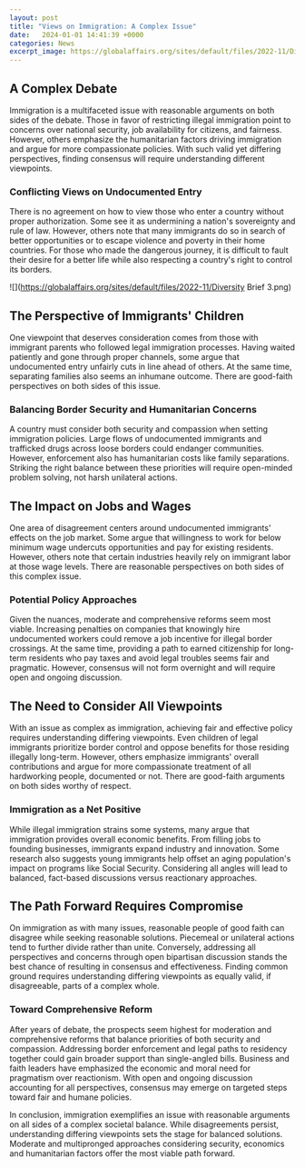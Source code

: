 ```yaml
---
layout: post
title: "Views on Immigration: A Complex Issue"
date:   2024-01-01 14:41:39 +0000
categories: News
excerpt_image: https://globalaffairs.org/sites/default/files/2022-11/Diversity Brief 3.png
---
```

## A Complex Debate
Immigration is a multifaceted issue with reasonable arguments on both sides of the debate. Those in favor of restricting illegal immigration point to concerns over national security, job availability for citizens, and fairness. However, others emphasize the humanitarian factors driving immigration and argue for more compassionate policies. With such valid yet differing perspectives, finding consensus will require understanding different viewpoints.  

### Conflicting Views on Undocumented Entry
There is no agreement on how to view those who enter a country without proper authorization. Some see it as undermining a nation's sovereignty and rule of law. However, others note that many immigrants do so in search of better opportunities or to escape violence and poverty in their home countries. For those who made the dangerous journey, it is difficult to fault their desire for a better life while also respecting a country's right to control its borders.


![](https://globalaffairs.org/sites/default/files/2022-11/Diversity Brief 3.png)
## The Perspective of Immigrants' Children
One viewpoint that deserves consideration comes from those with immigrant parents who followed legal immigration processes. Having waited patiently and gone through proper channels, some argue that undocumented entry unfairly cuts in line ahead of others. At the same time, separating families also seems an inhumane outcome. There are good-faith perspectives on both sides of this issue.

### Balancing Border Security and Humanitarian Concerns 
A country must consider both security and compassion when setting immigration policies. Large flows of undocumented immigrants and trafficked drugs across loose borders could endanger communities. However, enforcement also has humanitarian costs like family separations. Striking the right balance between these priorities will require open-minded problem solving, not harsh unilateral actions.

## The Impact on Jobs and Wages
One area of disagreement centers around undocumented immigrants' effects on the job market. Some argue that willingness to work for below minimum wage undercuts opportunities and pay for existing residents. However, others note that certain industries heavily rely on immigrant labor at those wage levels. There are reasonable perspectives on both sides of this complex issue.

### Potential Policy Approaches
Given the nuances, moderate and comprehensive reforms seem most viable. Increasing penalties on companies that knowingly hire undocumented workers could remove a job incentive for illegal border crossings. At the same time, providing a path to earned citizenship for long-term residents who pay taxes and avoid legal troubles seems fair and pragmatic. However, consensus will not form overnight and will require open and ongoing discussion.

## The Need to Consider All Viewpoints 
With an issue as complex as immigration, achieving fair and effective policy requires understanding differing viewpoints. Even children of legal immigrants prioritize border control and oppose benefits for those residing illegally long-term. However, others emphasize immigrants' overall contributions and argue for more compassionate treatment of all hardworking people, documented or not. There are good-faith arguments on both sides worthy of respect. 

### Immigration as a Net Positive
While illegal immigration strains some systems, many argue that immigration provides overall economic benefits. From filling jobs to founding businesses, immigrants expand industry and innovation. Some research also suggests young immigrants help offset an aging population's impact on programs like Social Security. Considering all angles will lead to balanced, fact-based discussions versus reactionary approaches.

## The Path Forward Requires Compromise
On immigration as with many issues, reasonable people of good faith can disagree while seeking reasonable solutions. Piecemeal or unilateral actions tend to further divide rather than unite. Conversely, addressing all perspectives and concerns through open bipartisan discussion stands the best chance of resulting in consensus and effectiveness. Finding common ground requires understanding differing viewpoints as equally valid, if disagreeable, parts of a complex whole.

### Toward Comprehensive Reform
After years of debate, the prospects seem highest for moderation and comprehensive reforms that balance priorities of both security and compassion. Addressing border enforcement and legal paths to residency together could gain broader support than single-angled bills. Business and faith leaders have emphasized the economic and moral need for pragmatism over reactionism. With open and ongoing discussion accounting for all perspectives, consensus may emerge on targeted steps toward fair and humane policies.

In conclusion, immigration exemplifies an issue with reasonable arguments on all sides of a complex societal balance. While disagreements persist, understanding differing viewpoints sets the stage for balanced solutions. Moderate and multipronged approaches considering security, economics and humanitarian factors offer the most viable path forward.
